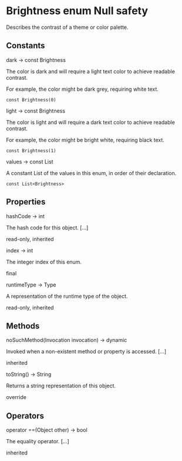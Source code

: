 # Brightness enum Null safety #

Describes the contrast of a theme or color palette.

## Constants ##

dark → const Brightness

The color is dark and will require a light text color to achieve readable contrast.

For example, the color might be dark grey, requiring white text.

`const Brightness(0)`

light → const Brightness

The color is light and will require a dark text color to achieve readable contrast.

For example, the color might be bright white, requiring black text.

`const Brightness(1)`

values → const List<Brightness>

A constant List of the values in this enum, in order of their declaration.

`const List<Brightness>`

## Properties ##

hashCode → int

The hash code for this object. \[...\]

read-only, inherited

index → int

The integer index of this enum.

final

runtimeType → Type

A representation of the runtime type of the object.

read-only, inherited

## Methods ##

noSuchMethod(Invocation invocation) → dynamic

Invoked when a non-existent method or property is accessed. \[...\]

inherited

toString() → String

Returns a string representation of this object.

override

## Operators ##

operator ==(Object other) → bool

The equality operator. \[...\]

inherited